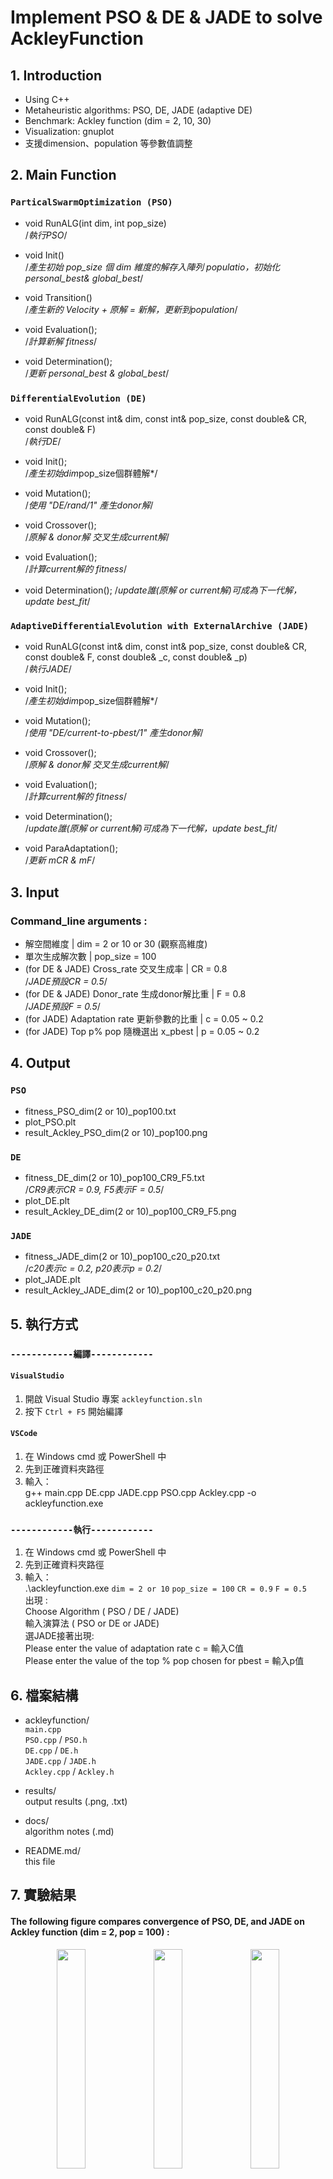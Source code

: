 # Implement PSO & DE & JADE to solve AckleyFunction

##  1. Introduction
- Using C++
- Metaheuristic algorithms: PSO, DE, JADE (adaptive DE)
- Benchmark: Ackley function (dim = 2, 10, 30)
- Visualization: gnuplot
- 支援dimension、population 等參數值調整

## 2. Main Function
### `ParticalSwarmOptimization (PSO)`
- void RunALG(int dim, int pop_size)   
/*執行PSO*/

- void Init()           
/*產生初始 pop_size 個 dim 維度的解存入陣列 populatio，初始化 personal_best& global_best*/

- void Transition()     
/*產生新的 Velocity + 原解 = 新解，更新到population*/

- void Evaluation();    
/*計算新解 fitness*/

- void Determination();   
/*更新 personal_best & global_best*/

### `DifferentialEvolution (DE)`
- void RunALG(const int& dim, const int& pop_size, const double& CR, const double& F)  
/*執行DE*/

- void Init();          
/*產生初始dim*pop_size個群體解*/

- void Mutation();      
/*使用 "DE/rand/1" 產生donor解*/

- void Crossover();     
/*原解 & donor解 交叉生成current解*/

- void Evaluation();    
/*計算current解的 fitness*/

- void Determination(); 
/*update誰(原解 or current解)可成為下一代解，update best_fit*/

### `AdaptiveDifferentialEvolution with ExternalArchive (JADE)`
- void RunALG(const int& dim, const int& pop_size, const double& CR, 
const double& F, const double& _c, const double& _p)  
/*執行JADE*/

- void Init();          
/*產生初始dim*pop_size個群體解*/

- void Mutation();      
/*使用 "DE/current-to-pbest/1" 產生donor解*/

- void Crossover();     
/*原解 & donor解 交叉生成current解*/

- void Evaluation();    
/*計算current解的 fitness*/

- void Determination();    
/*update誰(原解 or current解)可成為下一代解，update best_fit*/

- void ParaAdaptation();   
/*更新 mCR & mF*/

## 3. Input
### Command_line arguments :
- 解空間維度 | dim = 2 or 10 or 30 (觀察高維度)
- 單次生成解次數 | pop_size = 100
- (for DE & JADE) Cross_rate 交叉生成率 | CR = 0.8   
/*JADE預設CR = 0.5*/
- (for DE & JADE) Donor_rate 生成donor解比重 | F = 0.8   
/*JADE預設F = 0.5*/
- (for JADE) Adaptation rate 更新參數的比重 | c = 0.05 ~ 0.2
- (for JADE) Top p% pop 隨機選出 x_pbest | p = 0.05 ~ 0.2

## 4. Output
### `PSO`
- fitness_PSO_dim(2 or 10)_pop100.txt
- plot_PSO.plt
- result_Ackley_PSO_dim(2 or 10)_pop100.png
### `DE`
- fitness_DE_dim(2 or 10)_pop100_CR9_F5.txt   
/*CR9表示CR = 0.9, F5表示F = 0.5*/
- plot_DE.plt
- result_Ackley_DE_dim(2 or 10)_pop100_CR9_F5.png
### `JADE`
- fitness_JADE_dim(2 or 10)_pop100_c20_p20.txt   
/*c20表示c = 0.2, p20表示p = 0.2*/
- plot_JADE.plt
- result_Ackley_JADE_dim(2 or 10)_pop100_c20_p20.png

## 5. 執行方式     
### `------------編譯------------` 
#### `VisualStudio`
1. 開啟 Visual Studio 專案 `ackleyfunction.sln`
2. 按下 `Ctrl + F5` 開始編譯

#### `VSCode`
1. 在 Windows cmd 或 PowerShell 中
2. 先到正確資料夾路徑
3. 輸入：   
g++ main.cpp DE.cpp JADE.cpp PSO.cpp Ackley.cpp -o ackleyfunction.exe  

### `------------執行------------`
1. 在 Windows cmd 或 PowerShell 中
2. 先到正確資料夾路徑
3. 輸入：   
.\ackleyfunction.exe `dim = 2 or 10` `pop_size = 100` `CR = 0.9` `F = 0.5`    
出現 :   
Choose Algorithm ( PSO / DE / JADE)   
輸入演算法 ( PSO or DE or JADE)   
選JADE接著出現:   
Please enter the value of adaptation rate c = 輸入C值   
Please enter the value of the top % pop chosen for pbest = 輸入p值

##  6. 檔案結構
- ackleyfunction/  
 `main.cpp`  
 `PSO.cpp` / `PSO.h`  
 `DE.cpp` / `DE.h`   
 `JADE.cpp` / `JADE.h`    
 `Ackley.cpp` / `Ackley.h`

 - results/    
 output results (.png, .txt)

 - docs/        
 algorithm notes (.md)

 - README.md/       
 this file

 ## 7. 實驗結果
#### The following figure compares convergence of PSO, DE, and JADE on Ackley function (dim = 2, pop = 100) :
<p align="center">
  <img src="results/dim2/result_Ackley_DE_dim2_pop100_CR9_F5.png" width="30%"/>
  <img src="results/dim2/result_Ackley_PSO_dim2_pop100.png" width="30%"/>
  <img src="results/dim2/result_Ackley_JADE_dim2_pop100_c20_p20.png" width="30%"/>
</p>

#### The following figure compares convergence of PSO, DE, and JADE on Ackley function (dim = 30, pop = 100) :
<p align="center">
  <img src="results/dim30/result_Ackley_DE_dim30_pop100_CR9_F5.png" width="30%"/>
  <img src="results/dim30/result_Ackley_PSO_dim30_pop100.png" width="30%"/>
  <img src="results/dim30/result_Ackley_JADE_dim30_pop100_c20_p20.png" width="30%"/>
</p>

## 8. Observation
- JADE converges faster and avoids premature convergence compared to PSO and DE in high-dimensional cases
- JADE significantly improves convergence via adaptive control
- See docs/JADE_Algo_Note.md for deeper observations

## 9. Key Features
- Object-Oriented Implementation
- DE: DE/rand/1/bin
- JADE: DE/current-to-pbest/1
- Adaptive parameter learning (mCR, mF)
- CLI parameter tuning
- Output visualization via gnuplot

## 10. Skills Showcased
- C++ modular programming
- Algorithm design and benchmarking
- Visualization automation
- Metaheuristic analysis
- Parameter sensitivity analysis

## 11. 相關連結
[JADE_Algo_Note](docs/JADE_Algo_Note.md)